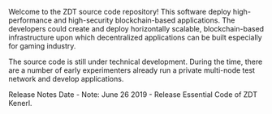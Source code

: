 Welcome to the ZDT source code repository! This software deploy high-performance and high-security blockchain-based applications. The developers could create and deploy horizontally scalable, blockchain-based infrastructure upon which decentralized applications can be built especially for gaming industry.

The source code is still under technical development. During the time, there are a number of early experimenters already run a private multi-node test network and develop applications.

Release Notes
Date - Note: June 26 2019 - Release Essential Code of ZDT Kenerl.
